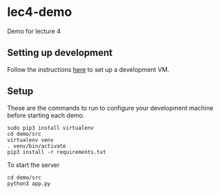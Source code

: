 # lec4-demo
Demo for lecture 4

## Setting up development
Follow the instructions [here](https://github.com/appdev-courses/vm) to set up a development VM.

## Setup
These are the commands to run to configure your development machine before starting each demo.

    sudo pip3 install virtualenv
    cd demo/src
    virtualenv venv
    . venv/bin/activate
    pip3 install -r requirements.txt

To start the server

    cd demo/src
    python3 app.py
